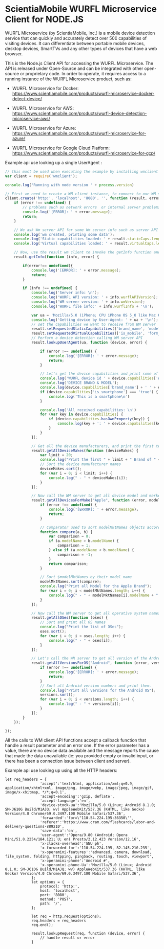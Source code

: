 ScientiaMobile WURFL Microservice Client for NODE.JS
==============

WURFL Microservice (by ScientiaMobile, Inc.) is a mobile device detection service that can quickly and accurately detect over 500 capabilities of visiting devices. It can differentiate between portable mobile devices, desktop devices, SmartTVs and any other types of devices that have a web browser.

This is the Node.js Client API for accessing the WURFL Microservice. The API is released under Open-Source and can be integrated with other open-source or proprietary code. In order to operate, it requires access to a running instance of the WURFL Microservice product, such as:

- WURFL Microservice for Docker: https://www.scientiamobile.com/products/wurfl-microservice-docker-detect-device/

- WURFL Microservice for AWS: https://www.scientiamobile.com/products/wurfl-device-detection-microservice-aws/ 

- WURFL Microservice for Azure: https://www.scientiamobile.com/products/wurfl-microservice-for-azure/

- WURFL Microservice for Google Cloud Platform: https://www.scientiamobile.com/products/wurfl-microservice-for-gcp/

Example api use looking up a single UserAgent :

```javascript
// this must be used when executing the example by installing wmclient using  "npm install wmclient"
var client = require('wmclient');

console.log('Running with node version ' + process.version)

// First we need to create a WM client instance, to connect to our WM server API at the specified host and port.
client.create('http:', 'localhost', '8080', '', function (result, error) {
    if (error !== undefined) {
        // problems such as network errors  or internal server problems
        console.log('[ERROR]: ' + error.message);
        return;
    }

    // We ask Wm server API for some Wm server info such as server API version and info about WURFL API and file used by WM server.
    console.log('wm created, printing some data');
    console.log('Static capabilities loaded: ' + result.staticCaps.length);
    console.log('Virtual capabilities loaded: ' + result.virtualCaps.length + '\n');

    // Now, use the result wm client to invoke the getInfo function and print info from the server
    result.getInfo(function (info, error) {

        if(error!== undefined){
            console.log('[ERROR]: ' + error.message);
            return;
        }

        if (info !== undefined) {
            console.log('Server info: \n');
            console.log('WURFL API version: ' + info.wurflAPIVersion);
            console.log('WM server version: ' + info.wmVersion);
            console.log('WURFL file info:' + info.wurflInfo + '\n');

            var ua = 'Mozilla/5.0 (iPhone; CPU iPhone OS 5_0 like Mac OS X) AppleWebKit/534.46 (KHTML, like Gecko) Version/5.1 Mobile/9A334 Safari/7534.48.3';
            console.log('Getting device by User-Agent: ' + ua + '\n');
            // set the capabilities we want to receive from WM server
            result.setRequestedStaticCapabilities(['brand_name', 'model_name']);
            result.setRequestedVirtualCapabilities(['is_mobile', 'form_factor', 'is_smartphone', 'is_app']);
            // Perform a device detection calling WM server API
            result.lookupUserAgent(ua, function (device, error) {

                if (error !== undefined) {
                    console.log('[ERROR]: ' + error.message);
                    return;
                }

                // Let's get the device capabilities and print some of them
                console.log('WURFL device id ' + device.capabilities['wurfl_id'] + '\n');
                console.log('DEVICE BRAND & MODEL');
                console.log(device.capabilities['brand_name'] + ' ' + device.capabilities['model_name'] + '\n');
                if (device.capabilities['is_smartphone'] === 'true') {
                    console.log('This is a smartphone\n')
                }

                console.log('All received capabilities: \n')
                for (var key in device.capabilities) {
                    if (device.capabilities.hasOwnProperty(key)) {
                        console.log(key + ': ' + device.capabilities[key]);
                    }
                }
            });

            // Get all the device manufacturers, and print the first twenty
            result.getAllDeviceMakes(function (deviceMakes) {
                var limit = 20;
                console.log("Print the first " + limit + " Brand of " + deviceMakes.length);
                // Sort the device manufacturer names
                deviceMakes.sort();
                for (var i = 0; i < limit; i++) {
                    console.log(" - " + deviceMakes[i]);
                }
            });

            // Now call the WM server to get all device model and marketing names produced by Apple
            result.getAllDevicesForMake("Apple", function (error, modelMktNames) {
                if (error !== undefined) {
                    console.log('[ERROR]: ' + error.message);
                    return;
                }

                // Comparator used to sort modelMktNames objects according to their model name property, for which is used the String natural ordering.
                function compare(a, b) {
                    var comparison = 0;
                    if (a.modelName > b.modelName) {
                        comparison = 1;
                    } else if (a.modelName < b.modelName) {
                        comparison = -1;
                    }
                    return comparison;
                }

                // Sort $modelMktNames by their model name
                modelMktNames.sort(compare);
                console.log("Print all Model for the Apple Brand");
                for (var i = 0; i < modelMktNames.length; i++) {
                    console.log(" - " + modelMktNames[i].modelName + " " +  modelMktNames[i].marketingName);
                }
            });

            // Now call the WM server to get all operative system names
            result.getAllOSes(function (oses) {
                // Sort and print all OS names
                console.log("Print the list of OSes");
                oses.sort();
                for (var i = 0; i < oses.length; i++) {
                    console.log(" - " + oses[i]);
                }
            });

            // Let's call the WM server to get all version of the Android OS
            result.getAllVersionsForOS("Android", function (error, versions) {
                if (error !== undefined) {
                    console.log('[ERROR]: ' + error.message);
                    return;
                }
                // Sort all Android version numbers and print them.
                console.log("Print all versions for the Android OS");
                versions.sort();
                for (var i = 0; i < versions.length; i++) {
                    console.log(" - " + versions[i]);
                }
            });
        }
    });

});
```

All the calls to WM client API functions accept a callback function that handle a result parameter and an error one. If the error parameter has a value, there are no device data available and the message reports the cause that made the data unavailable (ie: you provided empty or invalid input, or there has been a connection issue between client and server).

Example api use looking up using all the HTTP headers:

```
let req_headers = {
                'accept':'text/html, application/xml;q=0.9, application/xhtml+xml, image/png, image/webp, image/jpeg, image/gif, image/x-xbitmap, */*;q=0.1',
                'accept-encoding':'gzip, deflate',
                'accept-language':'en',
                'device-stock-ua':'Mozilla/5.0 (Linux; Android 8.1.0; SM-J610G Build/M1AJQ; wv) AppleWebKit/537.36 (KHTML, like Gecko) Version/4.0 Chrome/69.0.3497.100 Mobile Safari/537.36',
                'forwarded':'for=\"110.54.224.195:36350\'',
                'referer':'https://www.cram.com/flashcards/labor-and-delivery-questions-889210',
                'save-data':'on',
                'user-agent':'Opera/9.80 (Android; Opera Mini/51.0.2254/184.121; U; en) Presto/2.12.423 Version/12.16',
                'x-clacks-overhead':'GNU ph',
                'x-forwarded-for':'110.54.224.195, 82.145.210.235',
                'x-operamini-features':'advanced, camera, download, file_system, folding, httpping, pingback, routing, touch, viewport',
                'x-operamini-phone':'Android #',
                'x-operamini-phone-Ua':'Mozilla/5.0 (Linux; Android 8.1.0; SM-J610G Build/M1AJQ; wv) AppleWebKit/537.36 (KHTML, like Gecko) Version/4.0 Chrome/69.0.3497.100 Mobile Safari/537.36',
            };
            let options = {
                protocol: 'http:',
                host: 'localhost',
                port: '8080',
                method: 'POST',
                path: '/',
            };

            let req = http.request(options);
            req.headers = req_headers
            req.end();

            result.lookupRequest(req, function (device, error) {
                // handle result or error
            }
```
